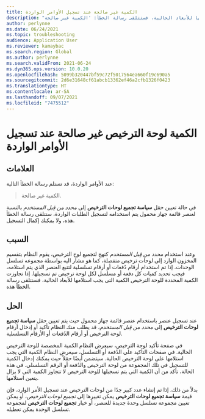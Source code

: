 ```yaml
---
title: الكمية غير صالحة عند تسجيل الأوامر الواردة
description: "إذا تجاوزت الكمية الموزعة للوحة الترخيص الكمية التي يجب استلامها للأبعاد الحالية، فستتلقى رسالة الخطأ: 'الكمية غير صالحة'."
author: perlynne
ms.date: 06/24/2021
ms.topic: troubleshooting
audience: Application User
ms.reviewer: kamaybac
ms.search.region: Global
ms.author: perlynne
ms.search.validFrom: 2021-06-24
ms.dyn365.ops.version: 10.0.20
ms.openlocfilehash: 5099b320447bf59c72f5017564ea660f19c690a5
ms.sourcegitcommit: 2d6e31648cf61abcb13362ef46a2cfb1326f0423
ms.translationtype: HT
ms.contentlocale: ar-SA
ms.lasthandoff: 09/07/2021
ms.locfileid: "7475512"
---
```

# <a name="license-plate-quantity-is-not-valid-when-registering-inbound-orders"></a>الكمية لوحة الترخيص غير صالحة عند تسجيل الأوامر الواردة

## <a name="symptoms"></a>العلامات

عند الأوامر الواردة، قد تستلم رسالة الخطأ التالية:

> الكمية غير صالحة.

في حالة تعيين حقل **سياسة تجميع لوحات الترخيص** إلى *محدد من قِبل المستخدم* بالنسبة لعنصر قائمة جهاز محمول يتم استخدامه لتسجيل الطلبات الواردة، ستتلقى رسالة الخطأ هذه، ولا يمكنك إكمال التسجيل.

## <a name="cause"></a>السبب

وعند استخدام *محدد من قِبل المستخدم* كنهج لتجميع لوح الترخيص، يقوم النظام بتقسيم المخزون الوارد إلى لوحات ترخيص منفصلة، كما هو مشار اليه بواسطة مجموعه تسلسل الوحدات. إذا تم استخدام أرقام دُفعات أو أرقام تسلسلية لتتبع العنصر الذي يتم استلامه، فيجب تحديد كميات كل دفعة أو مسلسل لكل لوحة ترخيص تم تسجيلها. إذا تجاوزت الكمية المحددة للوحة الترخيص الكمية التي يجب استلامها للأبعاد الحالية، فستتلقى رسالة الخطأ هذه.

## <a name="resolution"></a>الحل

عند تسجيل عنصر باستخدام عنصر قائمة جهاز محمول حيث يتم تعيين حقل **سياسة تجميع لوحات الترخيص** إلى *محدد من قِبل المستخدم*، قد يطلب منك النظام تأكيد أو إدخال أرقام لوحة الترخيص أو أرقام الدُفعات أو الأرقام التسلسلية.

في صفحة تأكيد لوحة الترخيص، سيعرض النظام الكمية المخصصة للوحة الترخيص الحالية. في صفحات التأكيد على الدُفعة أو التسلسل، سيعرض النظام الكمية التي يجب استلامها على لوحة الترخيص الحالية. سيتضمن أيضًا حقلاً حيث يمكنك إدخال الكمية للتسجيل في تلك المجموعة من لوحة الترخيص والدُفعة أو الرقم التسلسلي. في هذه الحالة، تأكد من أن الكمية التي يتم تسجيلها للوحة الترخيص لا تتجاوز الكمية التي لا يزال يتعين استلامها.

بدلاً من ذلك، إذا تم إنشاء عدد كبير جدًا من لوحات الترخيص عند تسجيل الأمر الوارد، فإن قيمة **سياسة تجميع لوحات الترخيص** يمكن تغييرها إلى *تجميع لوحات الترخيص*، أو يمكن تعيين مجموعة تسلسل وحدة جديدة للعنصر، أو خيار **تجميع لوحات الترخيص** لمجموعة تسلسل الوحدة يمكن تعطيله.

